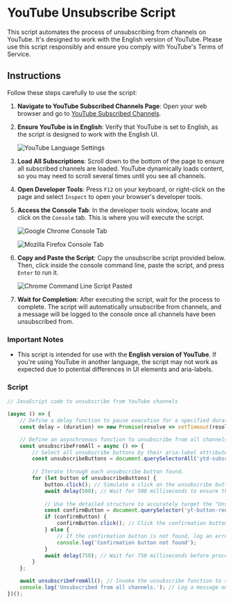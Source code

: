 # YouTube Unsubscribe Script

This script automates the process of unsubscribing from channels on YouTube. It's designed to work with the English version of YouTube. Please use this script responsibly and ensure you comply with YouTube's Terms of Service.

## Instructions

Follow these steps carefully to use the script:

1. **Navigate to YouTube Subscribed Channels Page**:
   Open your web browser and go to [YouTube Subscribed Channels](https://www.youtube.com/feed/channels).

2. **Ensure YouTube is in English**:
   Verify that YouTube is set to English, as the script is designed to work with the English UI.

   ![YouTube Language Settings](https://github.com/mahizes/Unsubscribe-from-YouTube-channels/assets/120032248/4b6a6ea0-fdde-4b68-8e21-058fa2102cb6)

3. **Load All Subscriptions**:
   Scroll down to the bottom of the page to ensure all subscribed channels are loaded. YouTube dynamically loads content, so you may need to scroll several times until you see all channels.

4. **Open Developer Tools**:
   Press `F12` on your keyboard, or right-click on the page and select `Inspect` to open your browser's developer tools.

5. **Access the Console Tab**:
   In the developer tools window, locate and click on the `Console` tab. This is where you will execute the script.

   ![Google Chrome Console Tab](https://github.com/mahizes/Unsubscribe-from-YouTube-channels/assets/120032248/de1ffaff-b50a-45bb-9961-32f8f5e3bf47)

   ![Mozilla Firefox Console Tab](https://github.com/mahizes/Unsubscribe-from-YouTube-channels/assets/120032248/b0d8b7d8-0393-4e28-b0a6-3d8169b323db)

6. **Copy and Paste the Script**:
   Copy the unsubscribe script provided below. Then, click inside the console command line, paste the script, and press `Enter` to run it.

   ![Chrome Command Line Script Pasted](https://github.com/mahizes/Unsubscribe-from-YouTube-channels/assets/120032248/3003d596-019d-4dab-ac15-b85b6a0bc1f7)

8. **Wait for Completion**:
   After executing the script, wait for the process to complete. The script will automatically unsubscribe from channels, and a message will be logged to the console once all channels have been unsubscribed from.

### Important Notes

- This script is intended for use with the **English version of YouTube**. If you're using YouTube in another language, the script may not work as expected due to potential differences in UI elements and aria-labels.

### Script

```javascript
// JavaScript code to unsubscribe from YouTube channels

(async () => {
    // Define a delay function to pause execution for a specified duration (in milliseconds).
    const delay = (duration) => new Promise(resolve => setTimeout(resolve, duration));

    // Define an asynchronous function to unsubscribe from all channels.
    const unsubscribeFromAll = async () => {
        // Select all unsubscribe buttons by their aria-label attribute, which includes "Unsubscribe from".
        const unsubscribeButtons = document.querySelectorAll('ytd-subscribe-button-renderer [aria-label*="Unsubscribe from"]');
        
        // Iterate through each unsubscribe button found.
        for (let button of unsubscribeButtons) {
            button.click(); // Simulate a click on the unsubscribe button to open the confirmation dialog.
            await delay(500); // Wait for 500 milliseconds to ensure the modal dialog appears.
            
            // Use the detailed structure to accurately target the "Unsubscribe" confirmation button within the dialog.
            const confirmButton = document.querySelector('yt-button-renderer#confirm-button[dialog-confirm] button');
            if (confirmButton) {
                confirmButton.click(); // Click the confirmation button to finalize the unsubscription.
            } else {
                // If the confirmation button is not found, log an error message for debugging.
                console.log('Confirmation button not found');
            }
            await delay(750); // Wait for 750 milliseconds before proceeding to the next unsubscribe action to avoid rate limiting.
        }
    };

    await unsubscribeFromAll(); // Invoke the unsubscribe function to start the process.
    console.log('Unsubscribed from all channels.'); // Log a message once all unsubscribe actions are completed.
})();
```
